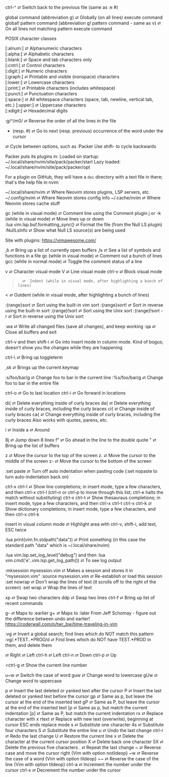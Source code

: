 ctrl-^  ⮂  Switch back to the previous file (same as :e #) 

global command (abbreviation g)  ⮂  Globally (on all lines) execute command  
global! pattern command (abbreviation g! pattern command - same as v)  ⮂  On all lines not matching pattern execute command  

POSIX character classes

[:alnum:]  ⮂  Alphanumeric characters                                             
[:alpha:]  ⮂  Alphabetic characters                                               
[:blank:]  ⮂  Space and tab characters only                                       
[:cntrl:]  ⮂  Control characters                                                  
[:digit:]  ⮂  Numeric characters                                                  
[:graph:]  ⮂  Printable and visible (nonspace) characters                         
[:lower:]  ⮂  Lowercase characters                                                
[:print:]  ⮂  Printable characters (includes whitespace)                          
[:punct:]  ⮂  Punctuation characters                                              
[:space:]  ⮂  All whitespace characters (space, tab, newline, vertical tab, etc.) 
[:upper:]  ⮂  Uppercase characters                                                
[:xdigit:] ⮂  Hexadecimal digits                                                  

:g/^/m0/  ⮂  Reverse the order of all the lines in the file

* (resp. #) ⮂  Go to next (resp. previous) occurrence of the word under the cursor

<tab> <tab> <tab> ⮂  Cycle between options, such as :Packer <tab> <tab> <tab>  Use shift-<tab> to cycle backwards

Packer puts its plugins in: 
Loaded on startup:  ~/.local/share/nvim/site/pack/packer/start
Lazy loaded:        ~/.local/share/nvim/site/pack/packer/opt

For a plugin on GitHub, they will have a `doc` directory with a text file in there; that's the help file in nvim

~/.local/share/nvim  ⮂  Where Neovim stores plugins, LSP servers, etc.
~/.config/nvim       ⮂  Where Neovim stores config info
~/.cache/nvim        ⮂  Where Neovim stores cache stuff

gc (while in visual mode)                      ⮂  Comment line using the Comment plugin
<shift>j or <shift>-k (while in visual mode)   ⮂  Move lines up or down  
:lua vim.lsp.buf.formatting_sync()             ⮂  Format the file (from the Null LS plugin)
:NullLsInfo                                    ⮂  Show what Null LS source(s) are being used

Site with plugins:
https://vimawesome.com/

,b   ⮂  Bring up a list of currently open buffers
,ls  ⮂  See a list of symbols and functions in a file
gc (while in visual mode)  ⮂  Comment out a bunch of lines
gcc (while in normal mode) ⮂  Toggle the comment status of a line

v       ⮂  Character visual mode
V       ⮂  Line visual mode
ctrl-v  ⮂  Block visual mode

>       ⮂  Indent (while in visual mode, after highlighting a bunch of lines)
<       ⮂  Outdent (while in visual mode, after highlighting a bunch of lines)

:{range}sort       ⮂  Sort using the built-in vim sort
:{range}sort!      ⮂  Sort in reverse using the built-in sort
:{range}!sort      ⮂  Sort using the Unix sort
:{range}!sort -r   ⮂  Sort in reverse using the Unix sort

:wa  ⮂  Write all changed files (save all changes), and keep working
:qa  ⮂  Close all buffers and exit

ctrl-v and then shift-i  ⮂  Go into insert mode in column mode. Kind of bogus; doesn't show you the changes while they are happening

ctrl-\  ⮂  Bring up toggleterm

,sk  ⮂   Brings up the current keymap

:s/foo/bar/g   ⮂  Change foo to bar in the current line
:%s/foo/bar/g  ⮂  Change foo to bar in the entire file

ctrl-o   ⮂  Go to last location
ctrl-i   ⮂  Go forward in locations

di{      ⮂  Delete everything inside of curly braces
da{      ⮂  Delete everything inside of curly braces, including the curly braces
ci{      ⮂  Change inside of curly braces
ca{      ⮂  Change everything inside of curly braces, including the curly braces
Also works with quotes, parens, etc.

i        ⮂  Inside
a        ⮂  Around

8j       ⮂  Jump down 8 lines 
f"       ⮂  Go ahead in the line to the double quote 
"        ⮂  Bring up the list of buffers 

z <enter> ⮂  Move the cursor to the top of the screen
z.        ⮂  Move the cursor to the middle of the screen
z-        ⮂  Move the cursor to the bottom of the screen

:set paste  ⮂  Turn off auto indentation when pasting code (:set nopaste to turn auto-indentation back on)  

ctrl-x ctrl-l  ⮂  Show line completions; in insert mode, type a few characters, and then ctrl-x ctrl-l (ctrl-n or ctrl-p to move through this list; ctrl-e halts the match without substituting)
ctrl-x ctrl-t  ⮂  Show thesauraus completions; in insert mode, type a few characters, and then ctrl-x ctrl-t
ctrl-x ctrl-k  ⮂  Show dictionary completions; in insert mode, type a few characters, and then ctrl-x ctrl-k

insert in visual column mode  ⮂  Highlight area with ctrl-v, shift-i, add text, ESC twice

:lua print(vim.fn.stdpath("data"))  ⮂  Print something (in this case the standard path "data" which is ~/.local/share/nvim)

:lua vim.lsp.set_log_level("debug")  and then  :lua vim.cmd('e'..vim.lsp.get_log_path())   ⮂  To see log output

:mksession mysession.vim  ⮂  Makes a session and stores it in "mysession.vim"
:source mysession.vim     ⮂  Re-establish or load this session
:set nowrap               ⮂  Don't wrap the lines of text (it scrolls off to the right of the screen)
:set wrap                 ⮂  Wrap the lines of text

xp                        ⮂  Swap two characters
ddp                       ⮂  Swap two lines
ctrl-f                    ⮂  Bring up list of recent commands

g-  ⮂  Maps to :earlier
g+  ⮂  Maps to :later
From Jeff Schomay - figure out the difference between undo and earlier!
https://coderwall.com/p/twr_bw/time-traveling-in-vim

:vg                  ⮂  Invert a global search; find lines which do NOT match this pattern
:vg/.*TEST..*PROD/d  ⮂  Find lines which do NOT have TEST.*PROD in them, and delete them

<spacebar>     ⮂  Right
<backspace>    ⮂  Left
ctrl-h       ⮂  Left
ctrl-n       ⮂  Down
ctrl-p       ⮂  Up

<ctrl-g        ⮂  Show the current line number

u~w       ⮂  Switch the case of word
guw       ⮂  Change word to lowercase
gUw       ⮂  Change word to uppercase


p       ⮂  Insert the last deleted or yanked text after the cursor
P       ⮂  Insert the last deleted or yanked text before the cursor
gp      ⮂  Same as p, but leave the cursor at the end of the inserted text 
gP      ⮂  Same as P, but leave the cursor at the end of the inserted text 
]p      ⮂  Same as p, but match the current indentation 
[p]     ⮂  Same as P, but match the current indentation 
rx      ⮂  Replace character with x
rtext   ⮂  Replace with new text (overwrite), beginning at cursor ESC ends replace mode 
s       ⮂  Substitute one character
4s      ⮂  Substitute four characters
S       ⮂  Substitute the entire line
u       ⮂  Undo the last change
ctrl-r  ⮂  Redo the last change 
U       ⮂  Restore the current line
x       ⮂  Delete the character at the current cursor position
X       ⮂  Delete back one character
5X      ⮂  Delete the previous five characters
.       ⮂  Repeat the last change
~       ⮂  Reverse case and move the cursor right {Vim with option notildeop}
~w      ⮂  Reverse the case of a word {Vim with option tildeop}
~~      ⮂  Reverse the case of the line {Vim with option tildeop}
ctrl-a  ⮂  Increment the number under the cursor 
ctrl-x  ⮂  Decrement the number under the cursor 